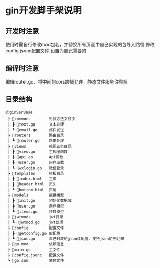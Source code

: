 # gin开发脚手架说明

## 开发时注意
使用时需自行修改mod包名，并替换所有页面中自己实现的包导入路径
修改config.jsonc配置文件,设置为自己需要的

## 编译时注意
编辑router.go，将中间的cors跨域允许，静态文件服务注释掉

## 目录结构

```
📦ginSerBase
 ┣ 📂commons        封装方法文件夹
 ┃ ┣ 📜text.go      文本处理
 ┃ ┗ 📜email.go     邮件发送
 ┣ 📂routers        路由目录
 ┃ ┗ 📜router.go    路由处理
 ┣ 📂views          视图业务目录
 ┃ ┣ 📜view.go      主视图函数
 ┃ ┣ 📜api.go       Api函数
 ┃ ┣ 📜user.go      用户函数
 ┃ ┗ 📜wxlogin.go   微信登录
 ┣ 📂templates      模板目录
 ┃ ┣ 📜index.html   主页
 ┃ ┣ 📜header.html  页头
 ┃ ┗ 📜bottom.html  页尾
 ┣ 📂models         数据模型
 ┃ ┣ 📜init.go      初始化数据库
 ┃ ┣ 📜user.go      用户模型
 ┃ ┗ 📜items.go     项目模型
 ┣ 📂jwtmods        jwt目录
 ┃ ┗ 📜jwtmod.go    jwt处理
 ┣ 📂config         配置文件
 ┃ ┣ 📜getconfig.go 取配置
 ┃ ┗ 📜json.go      自己封装的json读配置，支持json使用注释 
 ┣ 📜go.mod         依赖信息
 ┣ 📜main.go        主文件
 ┣ 📜config.jsonc   配置文件
 ┗ 📜go.sum         依赖文件
```